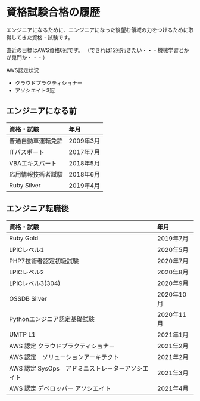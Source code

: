# 資格試験合格の履歴

エンジニアになるために、エンジニアになった後望む領域の力をつけるために取得してきた資格・試験です。

直近の目標はAWS資格6冠です。
（できれば12冠行きたい・・・機械学習とかが鬼門か・・・）

AWS認定状況
- クラウドプラクティショナー
- アソシエイト3冠


## エンジニアになる前

|資格・試験|年月|
|:----|:----|
|普通自動車運転免許|2009年3月|
|ITパスポート|2017年7月|
|VBAエキスパート|2018年5月|
|応用情報技術者試験|2018年6月|
|Ruby Silver|2019年4月|

## エンジニア転職後

|資格・試験|年月|
|:----|:----|
|Ruby Gold|2019年7月|
|LPICレベル1|2020年5月|
|PHP7技術者認定初級試験|2020年7月|
|LPICレベル2|2020年8月|
|LPICレベル3(304)|2020年9月|
|OSSDB Silver|2020年10月|
|Pythonエンジニア認定基礎試験|2020年11月|
|UMTP L1|2021年1月|
|AWS 認定 クラウドプラクティショナー|2021年2月|
|AWS 認定　ソリューションアーキテクト|2021年2月|
|AWS 認定 SysOps　アドミニストレーターアソシエイト|2021年3月|
|AWS 認定 デベロッパー アソシエイト|2021年4月|
